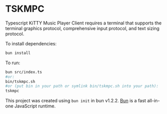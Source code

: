 # TSKMPC

Typescript KiTTY Music Player Client requires a terminal that supports the terminal graphics protocol, comprehensive input protocol, and text sizing protocol.

To install dependencies:

```bash
bun install
```

To run:

```bash
bun src/index.ts
#or:
bin/tskmpc.sh
#or (put bin in your path or symlink bin/tskmpc.sh into your path):
tskmpc
```

This project was created using `bun init` in bun v1.2.2. [Bun](https://bun.sh) is a fast all-in-one JavaScript runtime.
